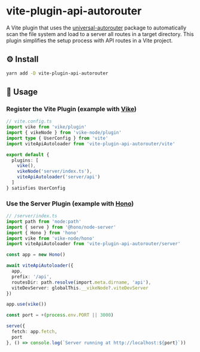 # vite-plugin-api-autorouter

A Vite plugin that uses the [universal-autorouter](https://github.com/node-ecosystem/universal-autorouter) package to automatically scan the file system and load to a server all routes in a target directory.
This plugin simplifies the setup process with API routes in a Vite project.

## ⚙️ Install
```sh
yarn add -D vite-plugin-api-autorouter
```

## 📖 Usage

### Register the Vite Plugin (example with [Vike](https://vike.dev))
```ts
// vite.config.ts
import vike from 'vike/plugin'
import { vikeNode } from 'vike-node/plugin'
import type { UserConfig } from 'vite'
import viteApiAutoloader from 'vite-plugin-api-autorouter/vite'

export default {
  plugins: [
    vike(),
    vikeNode('server/index.ts'),
    viteApiAutoloader('server/api')
  ]
} satisfies UserConfig
```

### Use the Server Plugin (example with [Hono](https://hono.dev))
```ts
// /server/index.ts
import path from 'node:path'
import { serve } from '@hono/node-server'
import { Hono } from 'hono'
import vike from 'vike-node/hono'
import viteApiAutoloader from 'vite-plugin-api-autorouter/server'

const app = new Hono()

await viteApiAutoloader({
  app,
  prefix: '/api',
  routesDir: path.resolve(import.meta.dirname, 'api'),
  viteDevServer: globalThis.__vikeNode?.viteDevServer
})

app.use(vike())

const port = +(process.env.PORT || 3000)

serve({
  fetch: app.fetch,
  port
}, () => console.log(`Server running at http://localhost:${port}`))
```
